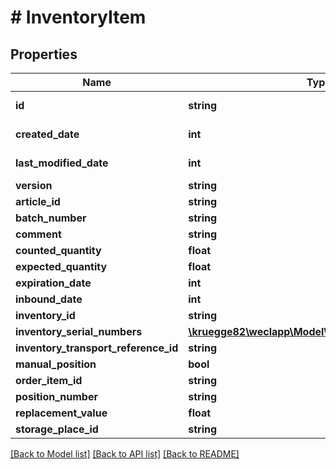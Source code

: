 # # InventoryItem

## Properties

Name | Type | Description | Notes
------------ | ------------- | ------------- | -------------
**id** | **string** |  | [optional] [readonly]
**created_date** | **int** |  | [optional] [readonly]
**last_modified_date** | **int** |  | [optional] [readonly]
**version** | **string** |  | [optional]
**article_id** | **string** |  | [optional]
**batch_number** | **string** |  | [optional]
**comment** | **string** |  | [optional]
**counted_quantity** | **float** |  | [optional]
**expected_quantity** | **float** |  | [optional]
**expiration_date** | **int** |  | [optional]
**inbound_date** | **int** |  | [optional]
**inventory_id** | **string** |  | [optional]
**inventory_serial_numbers** | [**\kruegge82\weclapp\Model\InventorySerialNumber[]**](InventorySerialNumber.md) |  | [optional]
**inventory_transport_reference_id** | **string** |  | [optional]
**manual_position** | **bool** |  | [optional]
**order_item_id** | **string** |  | [optional]
**position_number** | **string** |  | [optional]
**replacement_value** | **float** |  | [optional]
**storage_place_id** | **string** |  | [optional]

[[Back to Model list]](../../README.md#models) [[Back to API list]](../../README.md#endpoints) [[Back to README]](../../README.md)
